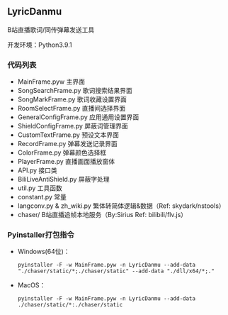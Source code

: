 ## LyricDanmu
B站直播歌词/同传弹幕发送工具

开发环境：Python3.9.1

### 代码列表

+ MainFrame.pyw 主界面
+ SongSearchFrame.py 歌词搜索结果界面
+ SongMarkFrame.py 歌词收藏设置界面
+ RoomSelectFrame.py 直播间选择界面
+ GeneralConfigFrame.py 应用通用设置界面
+ ShieldConfigFrame.py 屏蔽词管理界面
+ CustomTextFrame.py 预设文本界面
+ RecordFrame.py 弹幕发送记录界面
+ ColorFrame.py 弹幕颜色选择框
+ PlayerFrame.py 直播画面播放窗体
+ API.py 接口类
+ BiliLiveAntiShield.py 屏蔽字处理
+ util.py 工具函数
+ constant.py 常量
+ langconv.py & zh_wiki.py 繁体转简体逻辑&数据（Ref: skydark/nstools）
+ chaser/ B站直播追帧本地服务（By:Sirius   Ref: bilibili/flv.js）

### Pyinstaller打包指令

+ Windows(64位)：

    ```pyinstaller -F -w MainFrame.pyw -n LyricDanmu --add-data "./chaser/static/*;./chaser/static" --add-data "./dll/x64/*;."```

+ MacOS：

    ```pyinstaller -F -w MainFrame.pyw -n LyricDanmu --add-data ./chaser/static/*:./chaser/static```